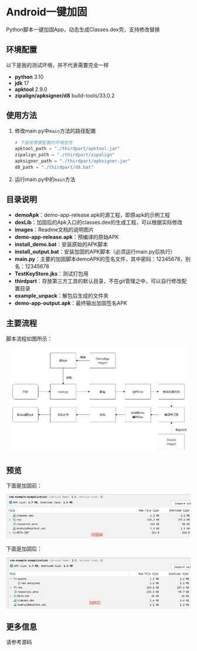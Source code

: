 

# Android一键加固

Python脚本一键加固App，动态生成Classes.dex壳，支持修改替换



## 环境配置

以下是我的测试环境，并不代表需要完全一样

- **python** 3.10
- **jdk** 17
- **apktool** 2.9.0
- **zipalign/apksigner/d8** build-tools/33.0.2



## 使用方法

1. 修改main.py中``main``方法的路径配置

   ```python
   # 下面是需要配置的环境信息
   apktool_path = "./thirdpart/apktool.jar"
   zipalign_path = "./thirdpart/zipalign"
   apksigner_path = "./thirdpart/apksigner.jar"
   d8_path = "./thirdpart/d8.bat"
   ```

2. 运行main.py中的``main``方法



## 目录说明

- **demoApk**：demo-app-release.apk的源工程，即原apk的示例工程
- **dexLib**：加固后的Apk入口的classes.dex的生成工程，可以根据实际修改
- **images**：Readme文档的说明图片
- **demo-app-release.apk**：预编译的原始APK
- **install_demo.bat**：安装原始的APK脚本
- **install_output.bat**：安装加固的APK脚本（必须运行main.py后执行）
- **main.py**：主要的加固脚本demoAPK的签名文件，其中密码：12345678，别名：12345678
- **TestKeyStore.jks**：测试打包用
- **thirdpart**：存放第三方工具的默认目录，不在git管理之中，可以自行修改配置目录
- **example_unpack**：解包后生成的文件夹
- **demo-app-output.apk**：最终输出加固签名APK



## 主要流程

脚本流程如图所示：

![](./images/step.jpg)



## 预览

下面是加固前：

![](./images/before.jpg)

下面是加固后：

![](./images/after.jpg)





## 更多信息

请参考源码





